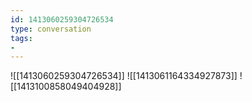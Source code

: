 ```yaml
---
id: 1413060259304726534
type: conversation
tags:
- 
---
```

![[1413060259304726534]]
![[1413061164334927873]]
![[1413100858049404928]]

